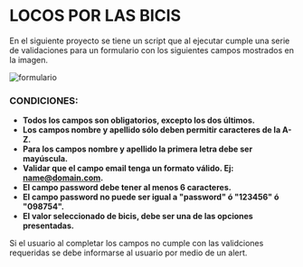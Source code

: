 # LOCOS POR LAS BICIS

En el siguiente proyecto se tiene un script que al ejecutar cumple una serie de validaciones para un formulario con los siguientes campos mostrados en la imagen.

![formulario](http://i64.tinypic.com/e8n1uo.png)

### CONDICIONES:

- **Todos los campos son obligatorios, excepto los dos últimos.**     
- **Los campos nombre y apellido sólo deben permitir caracteres de la A-Z.**     
- **Para los campos nombre y apellido la primera letra debe ser mayúscula.**      
- **Validar que el campo email tenga un formato válido. Ej: name@domain.com.**      
- **El campo password debe tener al menos 6 caracteres.**     
- **El campo password no puede ser igual a "password" ó "123456" ó "098754".**     
- **El valor seleccionado de bicis, debe ser una de las opciones presentadas.**     

Si el usuario al completar los campos no cumple con las validciones requeridas se debe informarse al usuario por medio de un alert.